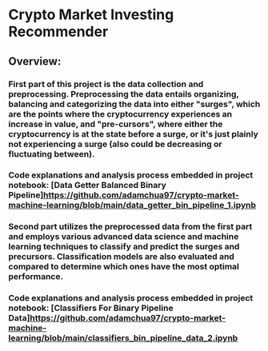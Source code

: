 # Crypto Market Investing Recommender

## Overview:

### First part of this project is the data collection and preprocessing. Preprocessing the data entails organizing, balancing and categorizing the data into either "surges", which are the points where the cryptocurrency experiences an increase in value, and "pre-cursors", where either the cryptocurrency is at the state before a surge, or it's just plainly not experiencing a surge (also could be decreasing or fluctuating between).
### Code explanations and analysis process embedded in project notebook: [Data Getter Balanced Binary Pipeline]https://github.com/adamchua97/crypto-market-machine-learning/blob/main/data_getter_bin_pipeline_1.ipynb

### Second part utilizes the preprocessed data from the first part and employs various advanced data science and machine learning techniques to classify and predict the surges and precursors. Classification models are also evaluated and compared to determine which ones have the most optimal performance.
### Code explanations and analysis process embedded in project notebook: [Classifiers For Binary Pipeline Data]https://github.com/adamchua97/crypto-market-machine-learning/blob/main/classifiers_bin_pipeline_data_2.ipynb
